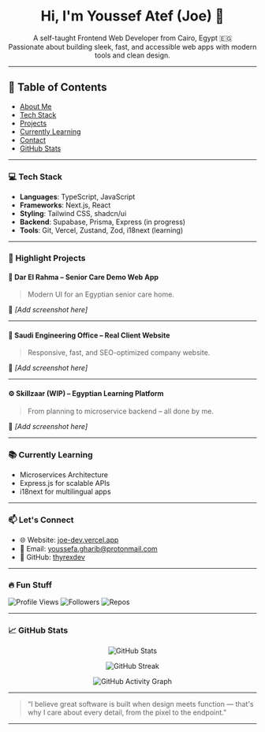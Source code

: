 <h1 align="center">Hi, I'm Youssef Atef (Joe) 👋</h1>

<p align="center">
  A self-taught Frontend Web Developer from Cairo, Egypt 🇪🇬<br/>
  Passionate about building sleek, fast, and accessible web apps with modern tools and clean design.
</p>

---

## 📌 Table of Contents
- [About Me](#hi-im-youssef-atef-joe-)
- [Tech Stack](#-tech-stack)
- [Projects](#-highlight-projects)
- [Currently Learning](#-currently-learning)
- [Contact](#-lets-connect)
- [GitHub Stats](#-github-stats)

---

### 💻 Tech Stack

- **Languages**: TypeScript, JavaScript
- **Frameworks**: Next.js, React
- **Styling**: Tailwind CSS, shadcn/ui
- **Backend**: Supabase, Prisma, Express (in progress)
- **Tools**: Git, Vercel, Zustand, Zod, i18next (learning)

---

### 🚀 Highlight Projects

#### 🧓 Dar El Rahma – Senior Care Demo Web App  
> Modern UI for an Egyptian senior care home.

📸 *[Add screenshot here]*

---

#### 🏢 Saudi Engineering Office – Real Client Website  
> Responsive, fast, and SEO-optimized company website.

📸 *[Add screenshot here]*

---

#### ⚙️ Skillzaar (WIP) – Egyptian Learning Platform  
> From planning to microservice backend – all done by me.

📸 *[Add screenshot here]*

---

### 📚 Currently Learning

- Microservices Architecture
- Express.js for scalable APIs
- i18next for multilingual apps

---

### 📫 Let's Connect

- 🌐 Website: [joe-dev.vercel.app](https://joe-dev.vercel.app)
- 📧 Email: [youssefa.gharib@protonmail.com](mailto:youssefa.gharib@protonmail.com)
- 🐙 GitHub: [thyrexdev](https://github.com/thyrexdev)

---

### 🔥 Fun Stuff

![Profile Views](https://komarev.com/ghpvc/?username=thyrexdev&label=Profile%20views&color=ff0033&style=flat)
![Followers](https://img.shields.io/github/followers/thyrexdev?label=Followers&style=social)
![Repos](https://img.shields.io/badge/Public%20Repos-🔥%20Check%20'em%20out-black?style=flat&logo=github)

---

### 📈 GitHub Stats

<p align="center">
  <img src="https://github-readme-stats.vercel.app/api?username=thyrexdev&show_icons=true&theme=tokyonight" alt="GitHub Stats" />
</p>

<p align="center">
  <img src="https://streak-stats.demolab.com?user=thyrexdev&theme=tokyonight&hide_border=false" alt="GitHub Streak" />
</p>

<p align="center">
  <img src="https://github-readme-activity-graph.vercel.app/graph?username=thyrexdev&theme=tokyo-night" alt="GitHub Activity Graph" />
</p>

---

> “I believe great software is built when design meets function — that's why I care about every detail, from the pixel to the endpoint.”

---

